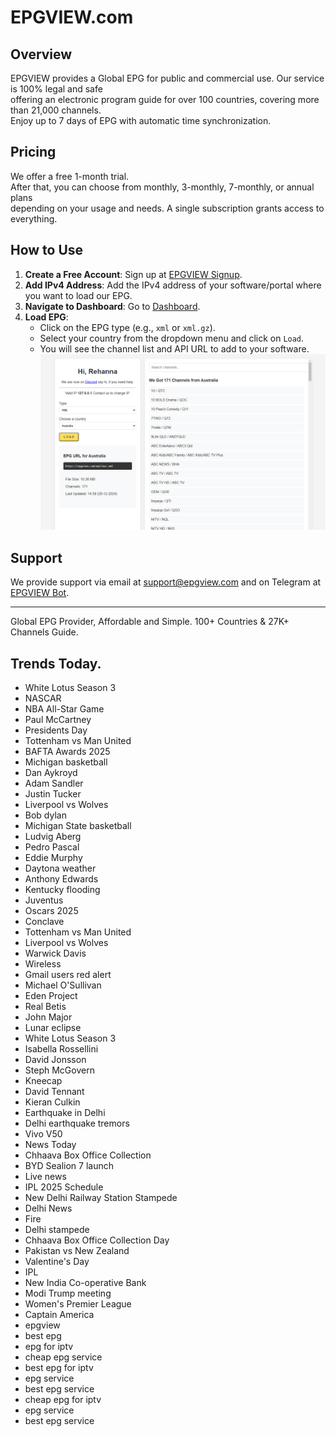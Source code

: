 # EPGVIEW.com



## Overview
EPGVIEW provides a Global EPG for public and commercial use. Our service is 100% legal and safe\
offering an electronic program guide for over 100 countries, covering more than 21,000 channels.\
Enjoy up to 7 days of EPG with automatic time synchronization.

## Pricing
We offer a free 1-month trial. \
After that, you can choose from monthly, 3-monthly, 7-monthly, or annual plans \
depending on your usage and needs. A single subscription grants access to everything.

## How to Use
1. **Create a Free Account**: Sign up at [EPGVIEW Signup](https://epgview.com/signup.php).
2. **Add IPv4 Address**: Add the IPv4 address of your software/portal where you want to load our EPG.
3. **Navigate to Dashboard**: Go to [Dashboard](https://epgview.com/dashboard.php).
4. **Load EPG**:
   - Click on the EPG type (e.g., `xml` or `xml.gz`).
   - Select your country from the dropdown menu and click on `Load`.
   - You will see the channel list and API URL to add to your software.
![EPGVIEW](img/dashboard.png)
## Support
We provide support via email at [support@epgview.com](mailto:support@epgview.com) and on Telegram at [EPGVIEW Bot](https://t.me/epgview_bot).

---

Global EPG Provider, Affordable and Simple. 100+ Countries & 27K+ Channels Guide.

## Trends Today.

- White Lotus Season 3
- NASCAR
- NBA All-Star Game
- Paul McCartney
- Presidents Day
- Tottenham vs Man United
- BAFTA Awards 2025
- Michigan basketball
- Dan Aykroyd
- Adam Sandler
- Justin Tucker
- Liverpool vs Wolves
- Bob dylan
- Michigan State basketball
- Ludvig Aberg
- Pedro Pascal
- Eddie Murphy
- Daytona weather
- Anthony Edwards
- Kentucky flooding
- Juventus
- Oscars 2025
- Conclave
- Tottenham vs Man United
- Liverpool vs Wolves
- Warwick Davis
- Wireless
- Gmail users red alert
- Michael O'Sullivan
- Eden Project
- Real Betis
- John Major
- Lunar eclipse
- White Lotus Season 3
- Isabella Rossellini
- David Jonsson
- Steph McGovern
- Kneecap
- David Tennant
- Kieran Culkin
- Earthquake in Delhi
- Delhi earthquake tremors
- Vivo V50
- News Today
- Chhaava Box Office Collection
- BYD Sealion 7 launch
- Live news
- IPL 2025 Schedule
- New Delhi Railway Station Stampede
- Delhi News
- Fire
- Delhi stampede
- Chhaava Box Office Collection Day
- Pakistan vs New Zealand
- Valentine's Day
- IPL
- New India Co-operative Bank
- Modi Trump meeting
- Women's Premier League
- Captain America
- epgview
- best epg
- epg for iptv
- cheap epg service
- best epg for iptv
- epg service
- best epg service
- cheap epg for iptv
- epg service
- best epg service
